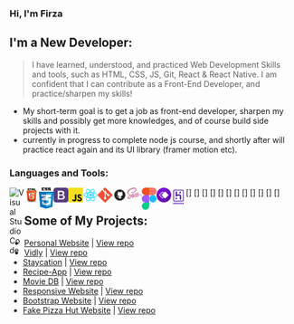 ### Hi, I'm Firza

## I'm a New Developer:

> I have learned, understood, and practiced Web Development Skills and tools, such as HTML, CSS, JS, Git,
> React & React Native. I am confident that I can contribute as a Front-End Developer, and practice/sharpen my skills!

- My short-term goal is to get a job as front-end developer, sharpen my skills and possibly get more knowledges, and of course build side projects with it.
- currently in progress to complete node js course, and shortly after will practice react again and its UI library (framer motion etc).

### Languages and Tools:

[<img align="left" alt="Visual Studio Code" width="26px" src="https://raw.githubusercontent.com/firzatullahd/firzatullahd/master/img/vscode.ico" />]
[<img align="left" alt="html" width="26px" src="https://raw.githubusercontent.com/firzatullahd/firzatullahd/master/img/html.png" />]
[<img align="left" alt="css" width="26px" src="https://raw.githubusercontent.com/firzatullahd/firzatullahd/master/img/css.png" />]
[<img align="left" alt="bootstrap" width="26px" src="https://raw.githubusercontent.com/firzatullahd/firzatullahd/master/img/bootstrap.png" />]
[<img align="left" alt="js" width="26px" src="https://raw.githubusercontent.com/firzatullahd/firzatullahd/master/img/js.png" />]
[<img align="left" alt="react" width="26px" src="https://raw.githubusercontent.com/firzatullahd/firzatullahd/master/img/React.png" />]
[<img align="left" alt="git" width="26px" src="https://raw.githubusercontent.com/firzatullahd/firzatullahd/master/img/git.png" />]
[<img align="left" alt="github" width="26px" src="https://raw.githubusercontent.com/firzatullahd/firzatullahd/master/img/github.png" />]
[<img align="left" alt="sass" width="26px" src="https://raw.githubusercontent.com/firzatullahd/firzatullahd/master/img/sass.png" />]
[<img align="left" alt="figma" width="26px" src="https://raw.githubusercontent.com/firzatullahd/firzatullahd/master/img/figma.png" />]
[<img align="left" alt="whimsical" width="26px" src="https://raw.githubusercontent.com/firzatullahd/firzatullahd/master/img/whimsical.png" />]
[<img align="left" alt="heroku" width="26px" src="https://raw.githubusercontent.com/firzatullahd/firzatullahd/master/img/heroku.png" />]

## Some of My Projects:

- [Personal Website] | [View repo](https://github.com/firzatullahd/firzatullahd.github.io)
- [Vidly] | [View repo](https://github.com/firzatullahd/vidly)
- [Staycation] | [View repo](https://github.com/firzatullahd/staycation)
- [Recipe-App] | [View repo](https://github.com/firzatullahd/recipe-app)
- [Movie DB] | [View repo](https://github.com/firzatullahd/implement-moviedb-api)
- [Responsive Website] | [View repo](https://github.com/firzatullahd/responsive-web)
- [Bootstrap Website] | [View repo](https://github.com/firzatullahd/bootstrap)
- [Fake Pizza Hut Website] | [View repo](https://github.com/firzatullahd/wpu-hut)

[personal website]: https://firzatullahd.github.io
[bootstrap website]: https://firzatullahd.github.io/bootstrap
[vidly]: https://firzatullahd-vidly.herokuapp.com/
[staycation]: https://firzatullahd-staycation.herokuapp.com/
[recipe-app]: https://firzatullahd-recipe-app.herokuapp.com/
[responsive website]: https://firzatullahd.github.io/responsive-web
[movie db]: https://firzatullahd.github.io/implement-moviedb-api
[fake pizza hut website]: https://firzatullahd.github.io/wpu-hut
